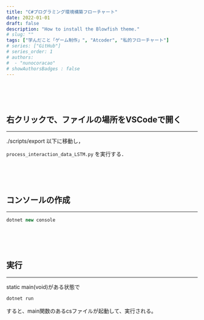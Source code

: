 ```yaml
---
title: "C#プログラミング環境構築フローチャート"
date: 2022-01-01
draft: false
description: "How to install the Blowfish theme."
# slug: ""
tags: ["学んだこと「ゲーム制作」", "Atcoder", "私的フローチャート"]
# series: ["GitHub"]
# series_order: 1
# authors:
#  - "nunocoracao"
# showAuthorsBadges : false 
---
```










<br><br><br>
## 右クリックで、ファイルの場所をVSCodeで開く
___

./scripts/export 以下に移動し，

```process_interaction_data_LSTM.py``` を実行する．






<br><br><br>
## コンソールの作成
___

```cs
dotnet new console
```






<br><br><br>
## 実行
___

static main(void)がある状態で

```cs
dotnet run
```

すると、main関数のあるcsファイルが起動して、実行される。


